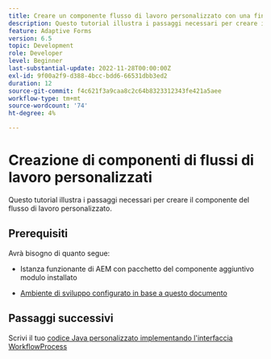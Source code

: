 ```yaml
---
title: Creare un componente flusso di lavoro personalizzato con una finestra di dialogo
description: Questo tutorial illustra i passaggi necessari per creare il componente del flusso di lavoro personalizzato.
feature: Adaptive Forms
version: 6.5
topic: Development
role: Developer
level: Beginner
last-substantial-update: 2022-11-28T00:00:00Z
exl-id: 9f00a2f9-d388-4bcc-bdd6-66531dbb3ed2
duration: 12
source-git-commit: f4c621f3a9caa8c2c64b8323312343fe421a5aee
workflow-type: tm+mt
source-wordcount: '74'
ht-degree: 4%

---
```


# Creazione di componenti di flussi di lavoro personalizzati

Questo tutorial illustra i passaggi necessari per creare il componente del flusso di lavoro personalizzato.

## Prerequisiti

Avrà bisogno di quanto segue:

* Istanza funzionante di AEM con pacchetto del componente aggiuntivo modulo installato

* [Ambiente di sviluppo configurato in base a questo documento](https://experienceleague.adobe.com/docs/experience-manager-learn/forms/creating-your-first-osgi-bundle/create-your-first-osgi-bundle.html)

## Passaggi successivi

Scrivi il tuo [codice Java personalizzato implementando l&#39;interfaccia WorkflowProcess](./custom-process-step-aem-workflow.md)
